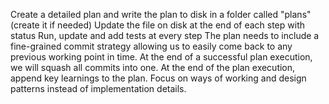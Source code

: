 
Create a detailed plan and write the plan to disk in a folder called "plans" (create it if needed)
Update the file on disk at the end of each step with status
Run, update and add tests at every step
The plan needs to include a fine-grained commit strategy allowing us to easily come back to any previous working point in time.
At the end of a successful plan execution, we will squash all commits into one.
At the end of the plan execution, append key learnings to the plan. Focus on ways of working and design patterns instead of implementation details.
